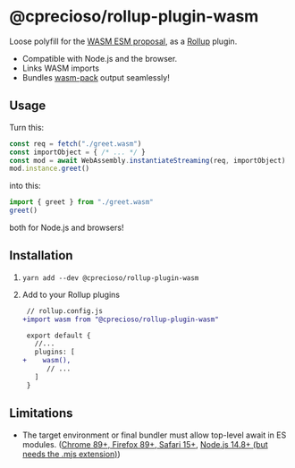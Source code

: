 # @cprecioso/rollup-plugin-wasm

Loose polyfill for the [WASM ESM proposal](https://github.com/WebAssembly/esm-integration), as a [Rollup](https://rollupjs.org/) plugin.

- Compatible with Node.js and the browser.
- Links WASM imports
- Bundles [wasm-pack](https://github.com/rustwasm/wasm-pack) output seamlessly!

## Usage

Turn this:

```js
const req = fetch("./greet.wasm")
const importObject = { /* ... */ }
const mod = await WebAssembly.instantiateStreaming(req, importObject)
mod.instance.greet()
```

into this:

```js
import { greet } from "./greet.wasm"
greet()
```

both for Node.js and browsers!

## Installation

1. `yarn add --dev @cprecioso/rollup-plugin-wasm`

2. Add to your Rollup plugins

   ```diff
    // rollup.config.js
   +import wasm from "@cprecioso/rollup-plugin-wasm"

    export default {
      //...
      plugins: [
   +    wasm(),
         // ...
      ]
    }
   ```

## Limitations

- The target environment or final bundler must allow top-level await in ES modules. ([Chrome 89+, Firefox 89+, Safari 15+](https://caniuse.com/mdn-javascript_operators_await_top_level), [Node.js 14.8+ (but needs the .mjs extension)](https://nodejs.org/api/esm.html#top-level-await))

